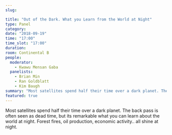 ```yaml
---
slug:

title: "Out of the Dark. What you Learn from the World at Night"
type: Panel
category:
date: "2018-09-19"
time: "17:00"
time_slot: "17:00"
duration:
room: Continental B
people:
  moderator:
    - Kwawu Mensan Gaba
  panelists:
    - Brian Min
    - Ran Goldblatt
    - Kim Baugh
summary: "Most satellites spend half their time over a dark planet. The back pass is often seen as dead time, but its remarkable what you can learn about the world at night. Forest fires, oil production, economic activity.. all shine at night."
featured: true
---
```

Most satellites spend half their time over a dark planet. The back pass is often seen as dead time, but its remarkable what you can learn about the world at night. Forest fires, oil production, economic activity.. all shine at night.
